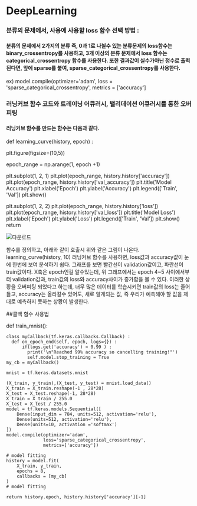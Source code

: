 # DeepLearning
### 분류의 문제에서, 사용에 사용할 loss 함수 선택 방법 : 
#### 분류의 문제에서 2가지의 분류 즉, 0과 1로 나뉠수 있는 분류문제의 loss함수는 binary_crossentropy를 사용하고, 3개 이상의 분류 문제에서 loss 함수는 categorical_crossentropy 함수를 사용한다. 또한 결과값이 실수가아닌 정수로 출력된다면, 앞에 sparse를 붙여, sparse_categorical_crossentropy를 사용한다.
ex) model.compile(optimizer='adam', loss = 'sparse_categorical_crossentropy', metrics = ['accuracy']

### 러닝커브 함수 코드와 트레이닝 어큐러시, 밸리데이션 어큐러시를 통한 오버피팅 
#### 러닝커브 함수를 만드는 함수는 다음과 같다.

def learning_curve(history, epoch) :

  plt.figure(figsize=(10,5))
  
  epoch_range = np.arange(1, epoch +1)
  
  plt.subplot(1, 2, 1) 
  plt.plot(epoch_range, history.history['accuracy']) 
  plt.plot(epoch_range, history.history['val_accuracy']) 
  plt.title('Model Accuracy')
  plt.xlabel('Epoch')
  plt.ylabel('Accuracy')
  plt.legend(['Train', 'Val'])
  plt.show()

  plt.subplot(1, 2, 2)
  plt.plot(epoch_range, history.history['loss'])
  plt.plot(epoch_range, history.history['val_loss'])
  plt.title('Model Loss')
  plt.xlabel('Epoch')
  plt.ylabel('Loss')
  plt.legend(['Train', 'Val'])
  plt.show()
  return

  
![다운로드](https://user-images.githubusercontent.com/78472987/109621966-eef40f80-7b7e-11eb-8831-c7c82f7e6c15.png)

  함수를 정의하고, 아래와 같이 호출시 위와 같은 그림이 나온다.
  learning_curve(history, 10)
러닝커브 함수를 사용하면, loss값과 accuracy값이 눈에 한번에 보여 분석하기 쉽다. 그래프를 보면 빨간선이 validation값이고, 파란선이 train값이다.
X축은 epoch인걸 알수있는데, 위 그래프에서는 epoch 4~5 사이에서부터 validation값과, train값의 loss와 accuracy차이가 증가함을 볼 수 있다.
이러한 상황을 오버피팅 되었다고 하는데, 너무 많은 데이터를 학습시키면 train값의 loss는 줄어들고, accuracy는 올라갈수 있어도, 새로 알게되는 값, 즉 우리가 예측해야 할 값을 제대로 예측하지 못하는 상황이 발생한다.
  
##콜백 함수 사용법

def train_mnist():
    
    class myCallback(tf.keras.callbacks.Callback) :
      def on_epoch_end(self, epoch, logs={}) :
          if(logs.get('accuracy') > 0.99 ) :
            print('\n"Reached 99% accuracy so cancelling training!"')
            self.model.stop_training = True
    my_cb = myCallback()
    
    mnist = tf.keras.datasets.mnist

    (X_train, y_train),(X_test, y_test) = mnist.load_data()
    X_train = X_train.reshape(-1 , 28*28)
    X_test = X_test.reshape(-1, 28*28)
    X_train = X_train / 255.0
    X_test = X_test / 255.0
    model = tf.keras.models.Sequential([
        Dense(input_dim = 784, units=512, activation='relu'),
        Dense(units=512, activation='relu'),
        Dense(units=10, activation ='softmax')
    ])
    model.compile(optimizer='adam',
                  loss='sparse_categorical_crossentropy',
                  metrics=['accuracy'])

    # model fitting
    history = model.fit(
        X_train, y_train,
        epochs = 8,
        callbacks = [my_cb]
    )
    # model fitting

    return history.epoch, history.history['accuracy'][-1]
